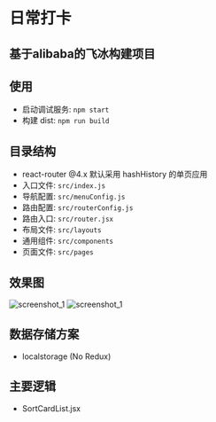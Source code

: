 # 日常打卡

## 基于alibaba的飞冰构建项目


## 使用

- 启动调试服务: `npm start`
- 构建 dist: `npm run build`

## 目录结构

- react-router @4.x 默认采用 hashHistory 的单页应用
- 入口文件: `src/index.js`
- 导航配置: `src/menuConfig.js`
- 路由配置: `src/routerConfig.js`
- 路由入口: `src/router.jsx`
- 布局文件: `src/layouts`
- 通用组件: `src/components`
- 页面文件: `src/pages`

## 效果图

![screenshot_1](https://i.loli.net/2019/05/13/5cd8d7f1bcf7413813.png)
![screenshot_1](https://i.loli.net/2019/05/13/5cd8d81ea0fa541407.png)

## 数据存储方案
- localstorage (No Redux)

## 主要逻辑
- SortCardList.jsx
